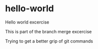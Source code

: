# hello-world
Hello world excercise

This is part of the branch merge excercise

Trying to get a better grip of git commands
